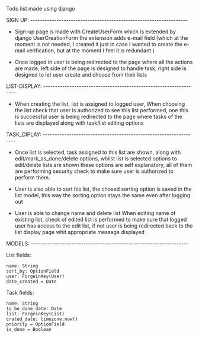 Todo list made using django

SIGN UP: ------------------------------------------------------------------

- Sign-up page is made with CreateUserForm which is extended by django UserCreationForm
the extension adds e-mail field (which at the moment is not needed, I created it just 
in case I wanted to create the e-mail verification, but at the moment I feel it is redundant )

- Once logged in user is being redirected to the page where all the actions are made, 
left side of the page is designed to handle task, right side is designed to let user 
create and choose from their lists 

LIST-DISPLAY: ------------------------------------------------------------------

- When creating the list, list is assigned to logged user, 
When choosing the list check that user is authorized to
see this list performed, one this is successful user is being redirected to the page
where tasks of the lists are displayed along with task/list editing options

TASK_DIPLAY: ------------------------------------------------------------------

- Once list is selected, task assigned to this list are shown, along with 
edit/mark_as_done/delete options, whilst list is selected options to edit/delete lists are shown 
these options are self explanatory, all of them are performing security 
check to make sure user is authorized to perform them.
 
- User is also able to sort his list, the chosed sorting option is saved in the list model, 
 this way the sorting option stays the same even after logging out
 
- User is able to change name and delete list 
When editing name of existing list, check of edited list is 
performed to make sure that logged user has access to the edit list, if not user is being
redirected back to the list display page whit appropriate message displayed

MODELS: ------------------------------------------------------------------

 List fields:
 
    name: String
    sort_by: OptionField
    user: ForgeinKey(User)
    date_created = Date
    
 Task fields:
 
    name: String
    to_be_done_date: Date
    list: ForgeinKey(List)
    crated_date: timezone.now()
    priority = OptionField
    is_done = Boolean
